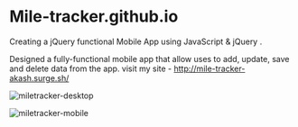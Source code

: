 # Mile-tracker.github.io
Creating a jQuery functional  Mobile App using JavaScript &amp; jQuery .

Designed a fully-functional mobile app that allow uses to add, update, save and delete data from the app.
visit my site - http://mile-tracker-akash.surge.sh/
 
![miletracker-desktop](https://user-images.githubusercontent.com/58935531/98458525-89d37300-21b7-11eb-8f0f-cf5c4e0df3ef.gif)

![miletracker-mobile](https://user-images.githubusercontent.com/58935531/98458539-ac658c00-21b7-11eb-9dca-ff93daf4e01a.gif)
